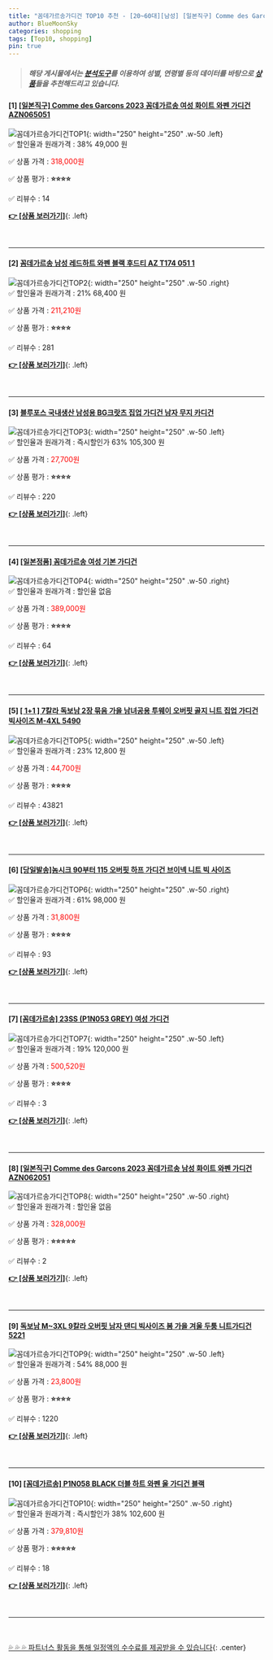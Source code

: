 ```yaml
---
title: "꼼데가르송가디건 TOP10 추천 - [20~60대][남성] [일본직구] Comme des Garcons 2023 꼼데가르송 여성 화이트 와펜 가디건 AZN065051"
author: BlueMoonSky
categories: shopping
tags: [Top10, shopping]
pin: true
---
```


> ##### 해당 게시물에서는 [**분석도구**](https://itemscout.io/)를 이용하여 **성별**, **연령별** 등의 데이터를 바탕으로 [**상품**](https://link.coupang.com/a/baae76)들을 추천해드리고 있습니다.

#### [1] [[일본직구] Comme des Garcons 2023 꼼데가르송 여성 화이트 와펜 가디건 AZN065051](https://link.coupang.com/re/AFFSDP?lptag=AF5964186&subid=bluemoonsky6999&pageKey=6133547490&traceid=V0-153&itemId=11713253054&vendorItemId=71982720044)
![꼼데가르송가디건TOP1](https://thumbnail7.coupangcdn.com/thumbnails/remote/230x230ex/image/vendor_inventory/cc73/7152f887197d18404876db6999951ba53df62788332eb4ca300138c31b23.jpg){: width="250" height="250" .w-50 .left}
<br>
✅ 할인율과 원래가격 : 38%  49,000   원

✅ 상품 가격 : <span style="color:red"> 318,000원 </span>

✅ 상품 평가 : **⭐⭐⭐⭐**

✅ 리뷰수 : 14

[**👉  [상품 보러가기]**](https://link.coupang.com/re/AFFSDP?lptag=AF5964186&subid=bluemoonsky6999&pageKey=6133547490&traceid=V0-153&itemId=11713253054&vendorItemId=71982720044){: .left}
<br>
<br>
<br>

***

#### [2] [꼼데가르송 남성 레드하트 와펜 블랙 후드티 AZ T174 051 1](https://link.coupang.com/re/AFFSDP?lptag=AF5964186&subid=bluemoonsky6999&pageKey=4326129224&traceid=V0-153&itemId=5042121995&vendorItemId=72355280785)
![꼼데가르송가디건TOP2](https://thumbnail10.coupangcdn.com/thumbnails/remote/230x230ex/image/vendor_inventory/e1c5/bdc3f352f36567494941cfa55635e4777d9ff6602fb5593d31e5ac7b83fa.jpg){: width="250" height="250" .w-50 .right}
<br>
✅ 할인율과 원래가격 : 21%  68,400   원

✅ 상품 가격 : <span style="color:red"> 211,210원 </span>

✅ 상품 평가 : **⭐⭐⭐⭐**

✅ 리뷰수 : 281

[**👉  [상품 보러가기]**](https://link.coupang.com/re/AFFSDP?lptag=AF5964186&subid=bluemoonsky6999&pageKey=4326129224&traceid=V0-153&itemId=5042121995&vendorItemId=72355280785){: .left}
<br>
<br>
<br>

***

#### [3] [블루포스 국내생산 남성용 BG크랏츠 집업 가디건 남자 무지 카디건](https://link.coupang.com/re/AFFSDP?lptag=AF5964186&subid=bluemoonsky6999&pageKey=2352923047&traceid=V0-153&itemId=4081982324&vendorItemId=72065994222)
![꼼데가르송가디건TOP3](https://thumbnail10.coupangcdn.com/thumbnails/remote/230x230ex/image/vendor_inventory/1942/de8ec817c804ecf29ef9fd8f307290a5bf810d38f45239c23b18e4737ecf.jpg){: width="250" height="250" .w-50 .left}
<br>
✅ 할인율과 원래가격 : 즉시할인가 63%  105,300   원

✅ 상품 가격 : <span style="color:red"> 27,700원 </span>

✅ 상품 평가 : **⭐⭐⭐⭐**

✅ 리뷰수 : 220

[**👉  [상품 보러가기]**](https://link.coupang.com/re/AFFSDP?lptag=AF5964186&subid=bluemoonsky6999&pageKey=2352923047&traceid=V0-153&itemId=4081982324&vendorItemId=72065994222){: .left}
<br>
<br>
<br>

***

#### [4] [[일본정품] 꼼데가르송 여성 기본 가디건](https://link.coupang.com/re/AFFSDP?lptag=AF5964186&subid=bluemoonsky6999&pageKey=302931849&traceid=V0-153&itemId=952725380&vendorItemId=5347926131)
![꼼데가르송가디건TOP4](https://thumbnail9.coupangcdn.com/thumbnails/remote/230x230ex/image/vendor_inventory/736b/6bbf26b73365b484cbe0a8451ceaa390304bccfc2cc3acc33e59ed2de30a.png){: width="250" height="250" .w-50 .right}
<br>
✅ 할인율과 원래가격 : 할인율 없음

✅ 상품 가격 : <span style="color:red"> 389,000원 </span>

✅ 상품 평가 : **⭐⭐⭐⭐**

✅ 리뷰수 : 64

[**👉  [상품 보러가기]**](https://link.coupang.com/re/AFFSDP?lptag=AF5964186&subid=bluemoonsky6999&pageKey=302931849&traceid=V0-153&itemId=952725380&vendorItemId=5347926131){: .left}
<br>
<br>
<br>

***

#### [5] [[ 1+1 ] 7칼라 독보남 2장 묶음 가을 남녀공용 투웨이 오버핏 골지 니트 집업 가디건 빅사이즈 M-4XL 5490](https://link.coupang.com/re/AFFSDP?lptag=AF5964186&subid=bluemoonsky6999&pageKey=7591439262&traceid=V0-153&itemId=20061700323&vendorItemId=87157680636)
![꼼데가르송가디건TOP5](https://thumbnail10.coupangcdn.com/thumbnails/remote/230x230ex/image/vendor_inventory/9751/c1d07cda8492f57d3bc2bdfacdcfbd50d9243f45b84b45bff4bf235ed1bc.jpeg){: width="250" height="250" .w-50 .left}
<br>
✅ 할인율과 원래가격 : 23%  12,800   원

✅ 상품 가격 : <span style="color:red"> 44,700원 </span>

✅ 상품 평가 : **⭐⭐⭐⭐**

✅ 리뷰수 : 43821

[**👉  [상품 보러가기]**](https://link.coupang.com/re/AFFSDP?lptag=AF5964186&subid=bluemoonsky6999&pageKey=7591439262&traceid=V0-153&itemId=20061700323&vendorItemId=87157680636){: .left}
<br>
<br>
<br>

***

#### [6] [[당일발송]놈시크 90부터 115 오버핏 하프 가디건 브이넥 니트 빅 사이즈](https://link.coupang.com/re/AFFSDP?lptag=AF5964186&subid=bluemoonsky6999&pageKey=7159218555&traceid=V0-153&itemId=18127638901&vendorItemId=85278517785)
![꼼데가르송가디건TOP6](https://thumbnail7.coupangcdn.com/thumbnails/remote/230x230ex/image/vendor_inventory/bd64/7d3ae6dbbf0223fbfaa936e64e34bdb00ae986088169719429837a4c021a.jpg){: width="250" height="250" .w-50 .right}
<br>
✅ 할인율과 원래가격 : 61%  98,000   원

✅ 상품 가격 : <span style="color:red"> 31,800원 </span>

✅ 상품 평가 : **⭐⭐⭐⭐**

✅ 리뷰수 : 93

[**👉  [상품 보러가기]**](https://link.coupang.com/re/AFFSDP?lptag=AF5964186&subid=bluemoonsky6999&pageKey=7159218555&traceid=V0-153&itemId=18127638901&vendorItemId=85278517785){: .left}
<br>
<br>
<br>

***

#### [7] [[꼼데가르송] 23SS (P1N053 GREY) 여성 가디건](https://link.coupang.com/re/AFFSDP?lptag=AF5964186&subid=bluemoonsky6999&pageKey=7471428615&traceid=V0-153&itemId=19496423278&vendorItemId=87148278306)
![꼼데가르송가디건TOP7](https://thumbnail8.coupangcdn.com/thumbnails/remote/230x230ex/image/vendor_inventory/88d8/7324e4ca18e6a3760c4dc75c5285d804bd552b874e554edff03d15d5470c.jpg){: width="250" height="250" .w-50 .left}
<br>
✅ 할인율과 원래가격 : 19%  120,000   원

✅ 상품 가격 : <span style="color:red"> 500,520원 </span>

✅ 상품 평가 : **⭐⭐⭐⭐**

✅ 리뷰수 : 3

[**👉  [상품 보러가기]**](https://link.coupang.com/re/AFFSDP?lptag=AF5964186&subid=bluemoonsky6999&pageKey=7471428615&traceid=V0-153&itemId=19496423278&vendorItemId=87148278306){: .left}
<br>
<br>
<br>

***

#### [8] [[일본직구] Comme des Garcons 2023 꼼데가르송 남성 화이트 와펜 가디건 AZN062051](https://link.coupang.com/re/AFFSDP?lptag=AF5964186&subid=bluemoonsky6999&pageKey=6133547466&traceid=V0-153&itemId=11713252938&vendorItemId=71982718581)
![꼼데가르송가디건TOP8](https://thumbnail7.coupangcdn.com/thumbnails/remote/230x230ex/image/vendor_inventory/aa4c/8ccc099dddece9f88f1339e51b213a07ed2681f8214efa30a248113298de.jpg){: width="250" height="250" .w-50 .right}
<br>
✅ 할인율과 원래가격 : 할인율 없음

✅ 상품 가격 : <span style="color:red"> 328,000원 </span>

✅ 상품 평가 : **⭐⭐⭐⭐⭐**

✅ 리뷰수 : 2

[**👉  [상품 보러가기]**](https://link.coupang.com/re/AFFSDP?lptag=AF5964186&subid=bluemoonsky6999&pageKey=6133547466&traceid=V0-153&itemId=11713252938&vendorItemId=71982718581){: .left}
<br>
<br>
<br>

***

#### [9] [독보남 M~3XL 9칼라 오버핏 남자 댄디 빅사이즈 봄 가을 겨울 두툼 니트가디건 5221](https://link.coupang.com/re/AFFSDP?lptag=AF5964186&subid=bluemoonsky6999&pageKey=7591450263&traceid=V0-153&itemId=20061743441&vendorItemId=87157724307)
![꼼데가르송가디건TOP9](https://thumbnail9.coupangcdn.com/thumbnails/remote/230x230ex/image/vendor_inventory/27b8/354b7878c341560941617e9775b323224f1e96b28322a48619d612071482.jpeg){: width="250" height="250" .w-50 .left}
<br>
✅ 할인율과 원래가격 : 54%  88,000   원

✅ 상품 가격 : <span style="color:red"> 23,800원 </span>

✅ 상품 평가 : **⭐⭐⭐⭐**

✅ 리뷰수 : 1220

[**👉  [상품 보러가기]**](https://link.coupang.com/re/AFFSDP?lptag=AF5964186&subid=bluemoonsky6999&pageKey=7591450263&traceid=V0-153&itemId=20061743441&vendorItemId=87157724307){: .left}
<br>
<br>
<br>

***

#### [10] [[꼼데가르송] P1N058 BLACK 더블 하트 와펜 울 가디건 블랙](https://link.coupang.com/re/AFFSDP?lptag=AF5964186&subid=bluemoonsky6999&pageKey=7448113648&traceid=V0-153&itemId=19383442317&vendorItemId=86503446101)
![꼼데가르송가디건TOP10](https://thumbnail7.coupangcdn.com/thumbnails/remote/230x230ex/image/vendor_inventory/e581/61715f513500365342a72925101406c727e1feabfe82b84a097ccf2740b6.jpg){: width="250" height="250" .w-50 .right}
<br>
✅ 할인율과 원래가격 : 즉시할인가 38%  102,600   원

✅ 상품 가격 : <span style="color:red"> 379,810원 </span>

✅ 상품 평가 : **⭐⭐⭐⭐⭐**

✅ 리뷰수 : 18

[**👉  [상품 보러가기]**](https://link.coupang.com/re/AFFSDP?lptag=AF5964186&subid=bluemoonsky6999&pageKey=7448113648&traceid=V0-153&itemId=19383442317&vendorItemId=86503446101){: .left}
<br>
<br>
<br>

***
<br><br>[💦 💦 💦 파트너스 활동을 통해 일정액의 수수료를 제공받을 수 있습니다](https://link.coupang.com/a/baae76){: .center}